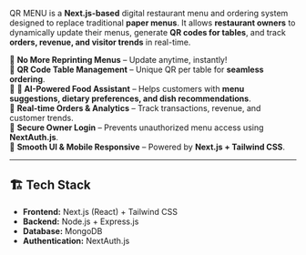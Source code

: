 
QR MENU is a **Next.js-based** digital restaurant menu and ordering system designed to replace traditional **paper menus**. It allows **restaurant owners** to dynamically update their menus, generate **QR codes for tables**, and track **orders, revenue, and visitor trends** in real-time. 

🔹 **No More Reprinting Menus** – Update anytime, instantly!  
🔹 **QR Code Table Management** – Unique QR per table for **seamless ordering**.  
🔹️ **🤖 AI-Powered Food Assistant** – Helps customers with **menu suggestions, dietary preferences, and dish recommendations**.  
🔹 **Real-time Orders & Analytics** – Track transactions, revenue, and customer trends.  
🔹 **Secure Owner Login** – Prevents unauthorized menu access using **NextAuth.js**.  
🔹 **Smooth UI & Mobile Responsive** – Powered by **Next.js + Tailwind CSS**.

---

## 🏗️ Tech Stack
- **Frontend:** Next.js (React) + Tailwind CSS  
- **Backend:** Node.js + Express.js  
- **Database:** MongoDB  
- **Authentication:** NextAuth.js  
  
